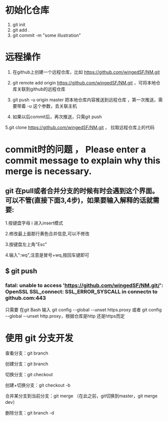 # 初始化仓库

1. git init
2. git add .
3. git commit -m "some illustration"

# 远程操作

1. 在github上创建一个远程仓库，比如 https://github.com/wingedSF/NM.git

2. git remote add origin https://github.com/wingedSF/NM.git ，可将本地仓库关联到github的远程仓库
   
3. git push -u origin master   把本地仓库内容推送到远程仓库  ，第一次推送，需要带着 -u  这个参数，去关联主机
   
4. 如果以后commit后，再次推送，只需git push

5.git clone https://github.com/wingedSF/NM.git ， 拉取远程仓库上的代码


# commit时的问题 ， Please enter a commit message to explain why this merge is necessary.

## git 在pull或者合并分支的时候有时会遇到这个界面。可以不管(直接下面3,4步)，如果要输入解释的话就需要:

1.按键盘字母 i 进入insert模式

2.修改最上面那行黄色合并信息,可以不修改

3.按键盘左上角"Esc"

4.输入":wq",注意是冒号+wq,按回车键即可

## $ git push

### fatal: unable to access 'https://github.com/wingedSF/NM.git/': OpenSSL SSL_connect: SSL_ERROR_SYSCALL in connectn to github.com:443
只需要 在git Bash 输入 git config --global --unset https.proxy    或者  git config --global --unset http.proxy，根据仓库是http 还是https而定

# 使用 git 分支开发

查看分支：git branch

创建分支：git branch <name>

切换分支：git checkout <name>

创建+切换分支：git checkout -b <name>

合并某分支到当前分支：git merge <name>  （在此之前，git切换到master，git merge dev）

删除分支：git branch -d <name>

